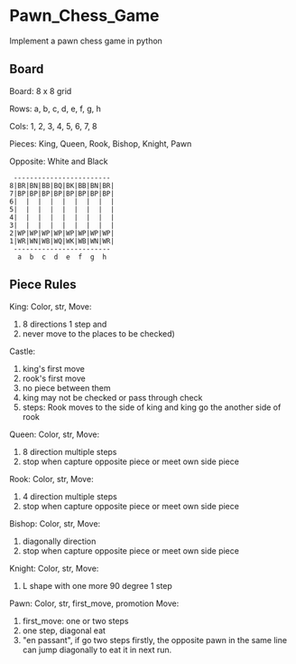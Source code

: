 # Pawn_Chess_Game
Implement a pawn chess game in python

## Board
Board: 8 x 8 grid

Rows: a, b, c, d, e, f, g, h

Cols: 1, 2, 3, 4, 5, 6, 7, 8

Pieces: King, Queen, Rook, Bishop, Knight, Pawn 

Opposite: White and Black

```
 ------------------------
8|BR|BN|BB|BQ|BK|BB|BN|BR|
7|BP|BP|BP|BP|BP|BP|BP|BP|
6|  |  |  |  |  |  |  |  |
5|  |  |  |  |  |  |  |  |
4|  |  |  |  |  |  |  |  |
3|  |  |  |  |  |  |  |  |
2|WP|WP|WP|WP|WP|WP|WP|WP|
1|WR|WN|WB|WQ|WK|WB|WN|WR|
 ------------------------
  a  b  c  d  e  f  g  h
```

## Piece Rules
King: Color, str, 
Move: 
1. 8 directions 1 step and 
2. never move to the places to be checked)

Castle:
1. king's first move
2. rook's first move
3. no piece between them
4. king may not be checked or pass through check
5. steps: Rook moves to the side of king and king go the another side of rook

Queen: Color, str, 
Move:
1. 8 direction multiple steps
2. stop when capture opposite piece or meet own side piece

Rook: Color, str,
Move:
1. 4 direction multiple steps
2. stop when capture opposite piece or meet own side piece

Bishop: Color, str, 
Move:
1. diagonally direction
2. stop when capture opposite piece or meet own side piece

Knight: Color, str,
Move:
1. L shape with one more 90 degree 1 step

Pawn: Color, str, first_move, promotion
Move:
1. first_move: one or two steps
2. one step, diagonal eat
3. "en passant", if go two steps firstly, the opposite pawn in the same line can jump diagonally to eat it in next run.